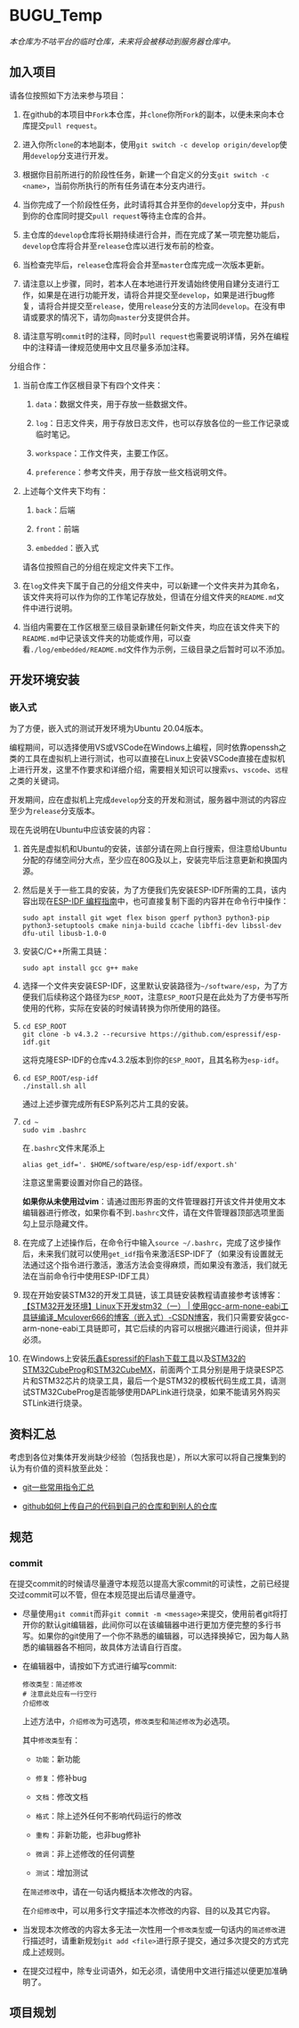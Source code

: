 # BUGU_Temp

*本仓库为不咕平台的临时仓库，未来将会被移动到服务器仓库中。*

## 加入项目

请各位按照如下方法来参与项目：

1. 在github的本项目中`Fork`本仓库，并`clone`你所`Fork`的副本，以便未来向本仓库提交`pull request`。

2. 进入你所`clone`的本地副本，使用`git switch -c develop origin/develop`使用`develop`分支进行开发。

3. 根据你目前所进行的阶段性任务，新建一个自定义的分支`git switch -c <name>`，当前你所执行的所有任务请在本分支内进行。

4. 当你完成了一个阶段性任务，此时请将其合并至你的`develop`分支中，并`push`到你的仓库同时提交`pull request`等待主仓库的合并。

5. 主仓库的`develop`仓库将长期持续进行合并，而在完成了某一项完整功能后，`develop`仓库将合并至`release`仓库以进行发布前的检查。

6. 当检查完毕后，`release`仓库将会合并至`master`仓库完成一次版本更新。

7. 请注意以上步骤，同时，若本人在本地进行开发请始终使用自建分支进行工作，如果是在进行功能开发，请将合并提交至`develop`，如果是进行bug修复，请将合并提交至`release`，使用`release`分支的方法同`develop`。在没有申请或要求的情况下，请勿向`master`分支提供合并。

8. 请注意写明`commit`时的注释，同时`pull request`也需要说明详情，另外在编程中的注释请一律规范使用中文且尽量多添加注释。

分组合作：

1. 当前仓库工作区根目录下有四个文件夹：
   
   1. `data`：数据文件夹，用于存放一些数据文件。
   
   2. `log`：日志文件夹，用于存放日志文件，也可以存放各位的一些工作记录或临时笔记。
   
   3. `workspace`：工作文件夹，主要工作区。
   
   4. `preference`：参考文件夹，用于存放一些文档说明文件。

2. 上述每个文件夹下均有：
   
   1. `back`：后端
   
   2. `front`：前端
   
   3. `embedded`：嵌入式
   
   请各位按照自己的分组在规定文件夹下工作。

3. 在`log`文件夹下属于自己的分组文件夹中，可以新建一个文件夹并为其命名，该文件夹将可以作为你的工作笔记存放处，但请在分组文件夹的`README.md`文件中进行说明。

4. 当组内需要在工作区根至三级目录新建任何新文件夹，均应在该文件夹下的`README.md`中记录该文件夹的功能或作用，可以查看`./log/embedded/README.md`文件作为示例，三级目录之后暂时可以不添加。

## 开发环境安装

### 嵌入式

为了方便，嵌入式的测试开发环境为Ubuntu 20.04版本。

编程期间，可以选择使用VS或VSCode在Windows上编程，同时依靠openssh之类的工具在虚拟机上进行测试，也可以直接在Linux上安装VSCode直接在虚拟机上进行开发，这里不作要求和详细介绍，需要相关知识可以搜索`vs`、`vscode`、`远程`之类的关键词。

开发期间，应在虚拟机上完成`develop`分支的开发和测试，服务器中测试的内容应至少为`release`分支版本。

现在先说明在Ubuntu中应该安装的内容：

1. 首先是虚拟机和Ubuntu的安装，该部分请在网上自行搜索，但注意给Ubuntu分配的存储空间分大点，至少应在80G及以上，安装完毕后注意更新和换国内源。

2. 然后是关于一些工具的安装，为了方便我们先安装ESP-IDF所需的工具，该内容出现在[ESP-IDF 编程指南](https://docs.espressif.com/projects/esp-idf/zh_CN/v4.3.2/esp32/index.html)中，也可直接复制下面的内容并在命令行中操作：
   
   ```shell
   sudo apt install git wget flex bison gperf python3 python3-pip python3-setuptools cmake ninja-build ccache libffi-dev libssl-dev dfu-util libusb-1.0-0
   ```

3. 安装C/C++所需工具链：
   
   ```shell
   sudo apt install gcc g++ make
   ```

4. 选择一个文件夹安装ESP-IDF，这里默认安装路径为`~/software/esp`，为了方便我们后续称这个路径为`ESP_ROOT`，注意`ESP_ROOT`只是在此处为了方便书写所使用的代称，实际在安装的时候请转换为你所使用的路径。

5. ```shell
   cd ESP_ROOT
   git clone -b v4.3.2 --recursive https://github.com/espressif/esp-idf.git
   ```
   
   这将克隆ESP-IDF的仓库v4.3.2版本到你的`ESP_ROOT`，且其名称为`esp-idf`。

6. ```shell
   cd ESP_ROOT/esp-idf
   ./install.sh all
   ```
   
   通过上述步骤完成所有ESP系列芯片工具的安装。

7. ```shell
   cd ~
   sudo vim .bashrc
   ```
   
   在`.bashrc`文件末尾添上
   
   `alias get_idf='. $HOME/software/esp/esp-idf/export.sh'`
   
   注意这里需要设置对你自己的路径。
   
   **如果你从未使用过vim**：请通过图形界面的文件管理器打开该文件并使用文本编辑器进行修改，如果你看不到`.bashrc`文件，请在文件管理器顶部选项里面勾上显示隐藏文件。

8. 在完成了上述操作后，在命令行中输入`source ~/.bashrc`，完成了这步操作后，未来我们就可以使用`get_idf`指令来激活ESP-IDF了（如果没有设置就无法通过这个指令进行激活，激活方法会变得麻烦，而如果没有激活，我们就无法在当前命令行中使用ESP-IDF工具）

9. 现在开始安装STM32的开发工具链，该工具链安装教程请直接参考该博客：[【STM32开发环境】Linux下开发stm32（一） | 使用gcc-arm-none-eabi工具链编译_Mculover666的博客（嵌入式）-CSDN博客](https://blog.csdn.net/Mculover666/article/details/84888539)，我们只需要安装gcc-arm-none-eabi工具链即可，其它后续的内容可以根据兴趣进行阅读，但并非必须。

10. 在Windows上安装[乐鑫Espressif的Flash下载工具](https://www.espressif.com/zh-hans/support/download/other-tools)以及[STM32的STM32CubeProg](https://www.st.com/zh/development-tools/stm32cubeprog.html)和[STM32CubeMX](https://www.st.com/zh/development-tools/stm32cubemx.html)，前面两个工具分别是用于烧录ESP芯片和STM32芯片的烧录工具，最后一个是STM32的模板代码生成工具，请测试STM32CubeProg是否能够使用DAPLink进行烧录，如果不能请另外购买STLink进行烧录。

## 资料汇总

考虑到各位对集体开发尚缺少经验（包括我也是），所以大家可以将自己搜集到的认为有价值的资料放至此处：

- [git一些常用指令汇总](https://yunwuhai.blog.csdn.net/article/details/122515950)

- [github如何上传自己的代码到自己的仓库和到别人的仓库](https://blog.csdn.net/weixin_43851149/article/details/107283174)

## 规范

### commit

在提交commit的时候请尽量遵守本规范以提高大家commit的可读性，之前已经提交过commit可以不管，但在本规范提出后请尽量遵守。

- 尽量使用`git commit`而非`git commit -m <message>`来提交，使用前者git将打开你的默认git编辑器，此间你可以在该编辑器中进行更加方便完整的多行书写。如果你的git使用了一个你不熟悉的编辑器，可以选择换掉它，因为每人熟悉的编辑器各不相同，故具体方法请自行百度。

- 在编辑器中，请按如下方式进行编写commit:
  
  ```git
  修改类型：简述修改
  # 注意此处应有一行空行
  介绍修改
  ```
  
  上述方法中，`介绍修改`为可选项，`修改类型`和`简述修改`为必选项。
  
  其中`修改类型`有：
  
  - `功能`：新功能
  
  - `修复`：修补bug
  
  - `文档`：修改文档
  
  - `格式`：除上述外任何不影响代码运行的修改
  
  - `重构`：非新功能，也非bug修补
  
  - `微调`：非上述修改的任何调整
  
  - `测试`：增加测试
  
  在`简述修改`中，请在一句话内概括本次修改的内容。
  
  在`介绍修改`中，可以用多行文字描述本次修改的内容、目的以及其它内容。

- 当发现本次修改的内容太多无法一次性用一个`修改类型`或一句话内的`简述修改`进行描述时，请重新规划`git add <file>`进行原子提交，通过多次提交的方式完成上述规则。

- 在提交过程中，除专业词语外，如无必须，请使用中文进行描述以便更加准确明了。

## 项目规划